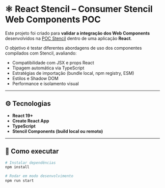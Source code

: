 # ⚛️ React Stencil – Consumer Stencil Web Components POC

Este projeto foi criado para **validar a integração dos Web Components** desenvolvidos na [POC Stencil](https://github.com/isabelerau/stencil-poc) dentro de uma aplicação **React**.

O objetivo é testar diferentes abordagens de uso dos componentes compilados com Stencil, avaliando:

- Compatibilidade com JSX e props React  
- Tipagem automática via TypeScript  
- Estratégias de importação (bundle local, npm registry, ESM)  
- Estilos e Shadow DOM  
- Performance e isolamento visual

---

## ⚙️ Tecnologias

- **React 19+**  
- **Create React App**  
- **TypeScript**  
- **Stencil Components (build local ou remoto)**  

---

## 🧩 Como executar

```bash
# Instalar dependências
npm install

# Rodar em modo desenvolvimento
npm run start
